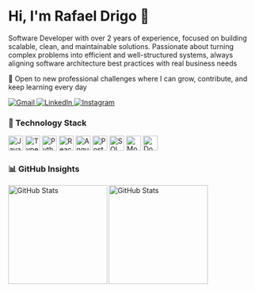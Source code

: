 <h1 align="left">Hi, I'm Rafael Drigo 👋</h1>
<p align="left">Software Developer with over 2 years of experience, focused on building scalable, clean, and maintainable solutions. Passionate about turning complex problems into efficient and well-structured systems, always aligning software architecture best practices with real business needs</p>

🚀 Open to new professional challenges where I can grow, contribute, and keep learning every day

<a href="mailto:rafaeldrigo.rds@gmail.com">
  <img src="https://img.shields.io/badge/Gmail-D14836?style=for-the-badge&logo=gmail&logoColor=white" alt="Gmail" />
</a>
<a href="https://www.linkedin.com/in/rafaeldrigo/">
  <img src="https://img.shields.io/badge/LinkedIn-0077B5?style=for-the-badge&logo=linkedin&logoColor=white" alt="LinkedIn" />
</a>
<a href="https://www.instagram.com/r.drigos/">
  <img src="https://img.shields.io/badge/Instagram-E4405F?style=for-the-badge&logo=instagram&logoColor=white" alt="Instagram" />
</a>

### 🤖 Technology Stack
<img 
  src="https://cdn.jsdelivr.net/gh/devicons/devicon@latest/icons/javascript/javascript-original.svg"
  alt="Java Script"
  width="30px"
/>
<img 
  src="https://cdn.jsdelivr.net/gh/devicons/devicon@latest/icons/typescript/typescript-original.svg" 
  alt="Type Script"
  width="30px"
/>
<img 
  src="https://cdn.jsdelivr.net/gh/devicons/devicon@latest/icons/python/python-original.svg"
  alt="Python"
  width="30px"
/>
<img 
  src="https://cdn.jsdelivr.net/gh/devicons/devicon@latest/icons/react/react-original.svg"
  alt="React"
  width="30px"
/>
<img 
  src="https://cdn.jsdelivr.net/gh/devicons/devicon@latest/icons/angular/angular-original.svg"
  alt="Angular"
  width="30px"
/>
<img 
  src="https://cdn.jsdelivr.net/gh/devicons/devicon@latest/icons/postgresql/postgresql-original.svg" 
  alt="PostgreSQL"
  width="30px"
/>
<img 
  src="https://cdn.jsdelivr.net/gh/devicons/devicon@latest/icons/microsoftsqlserver/microsoftsqlserver-original.svg"
  alt="SQL Server"
  width="30px"
/>
<img 
  src="https://cdn.jsdelivr.net/gh/devicons/devicon@latest/icons/mongodb/mongodb-original.svg"
  alt="MongoDB"
  width="30px"
/>
<img 
  src="https://cdn.jsdelivr.net/gh/devicons/devicon@latest/icons/docker/docker-plain.svg" 
  alt="Docker"
  width="30px"
/>

### 📊 GitHub Insights
<img 
  align="left" 
  alt="GitHub Stats"
  height="200" 
  src="https://github-readme-stats.vercel.app/api?username=rdrigos&show_icons=true&theme=tokyonight&include_all_commits=true&locale=pt-br" 
/>
<img 
    align="left" 
    alt="GitHub Stats"   
    height="200" 
    src="https://github-readme-stats.vercel.app/api/top-langs/?username=rdrigos&theme=tokyonight&layout=compact&custom_title=Tecnologias&langs_count=9" 
/>
